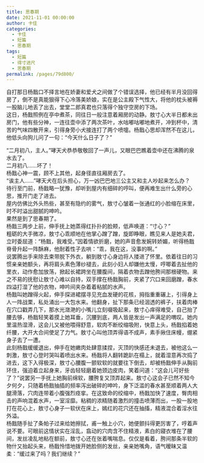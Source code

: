 ```yaml
---
title: 思春期
date: 2021-11-01 00:00:00
author: 卡佳
categories: 
  - 卡佳
  - 短篇
  - 思春期
tags: 
  - 短篇
  - 得寸进尺
  - 思春期
permalink: /pages/79d800/
---
```


自打那日杨戬口不择言地在娇妻和爱犬之间做了个错误选择，他已经有半月没回得房了，倒不是真能狠得下心冷落美娇娘，实在是公主殿下气性大，将他的枕头被褥一股脑儿地丢了出去，堂堂二郎真君也只落得个独守空房的下场。  
这日，杨戬照例在亭中煮茶，同往日一般注意着厢房的动静。敖寸心大半日都未出房门，他有些分神，一连往壶中添了两次茶叶，水咕嘟咕嘟地煮开，冲到杯中，清苦的气味四散开来，引得身旁小犬接连打了两个喷嚏。杨戬心思却浑然不在这儿，他低头向狗儿问了一句：“今天什么日子了？”  
<!-- more -->
“二月初八，主人。”哮天犬恭恭敬敬回了一声儿，又眼巴巴瞧着壶中还在沸腾的泉水去了。  
二月初八……坏了！  
杨戬心神一震，顾不上其他，起身径直往厢房去了。  
“诶主人……”哮天犬在后头担心，万一凶巴巴地三公主又和主人吵起来怎么办？  
待行至门前，杨戬略一犹豫，却听到屋内有细碎的哼叫，便再难生出什么旁的心思，推开门走了进去。  
屋内仿佛比外头热些，甚至有隐约的雾气，敖寸心皱着一张通红的小脸缩在床里，时不时溢出甜腻的呻吟。  
果然是到了思春期了。  
杨戬三两步上前，伸手抚上她蒸得红扑扑的脸颊，低声唤道：“寸心？”  
粗砺的大手微凉，敖寸心乖顺地在他掌心蹭了蹭，旋即睁眼，瞧见来人是她夫君，立时委屈道：“杨戬，我难受。”因着情欲折磨，她的声音愈发婉转娇媚，听得杨戬脊骨升起一阵酥麻，他耐着性子去哄：“乖，我在这，没事的啊。”  
说罢腾出手来除去束带脱下外衣，躺到敖寸心身边将人搂进了怀里。依着往日的习惯亲亲她额头，再将肩头素色薄纱褪去，此刻小妇人却嫌他太慢，哼唧着去扯他的里衣，动作愈加放荡，掀起长裙跨坐在腰腹间，隔着衣物去蹭他胯间那根硬物。来之不易的抚慰让敖寸心难以自持，双手撑在杨戬胸前，夹紧了穴口来回磨蹭，春水四溢打湿了他的衣物，呻吟间夹杂着着粘腻的水声。  
杨戬叫她蹭得火起，伸手探进裙摆寻见充血发硬的花核，拇指重重碾上，引得身上人一阵战栗，私处涌出一大包水来。他翻身，扯下那条已经洇透的裤子，扶着肉棒在穴口戳弄几下，那水光潋滟的小嘴儿立刻啜吸起来，敖寸心痒得难受，自己抬了腰去够，杨戬轻笑着摸上她耳垂，沉腰到底，两人皆是发出一声满足的喟叹。她内里温热湿滑，这会儿又被他喂得舒意，软肉不断绞缩吸附，快意上头，杨戬掐着她纤腰，大开大合间使足了力气。敖寸心叫他顶弄得语不成声，素手揪住床幔，绷紧身子去了一遭。  
此刻杨戬缓缓退出，伸手在她嫩肉处肆意揉捏，灭顶的快感还未退去，被他这么一刺激，敖寸心登时哭叫着喷出水来。杨戬将人翻转跪趴在榻上，就着湿意再次捣了进去，这下入得极深，敖寸心腰腹一颤软软的就要往下倒去，却被杨戬伸手从胸前环住，强迫着立起身来，牙齿轻轻磨着她颈边皮肉，笑着问道：“这会儿可好些了？”说罢另一手抚上她胸前绵软，腰胯复又顶弄起来。敖寸心这会子已然不知今夕何夕，只随着杨戬抽插的频率泻出破碎的呻吟，身下泛滥的春水甚至顺着两人大腿滑落，穴肉连带着小腹强烈痉挛。在这致命的绞缩中，杨戬加快了速度，臀肉相击的声响混着水声，一室淫靡。粘稠的浓精随着激烈的撞击喷薄而出，一股一股地打在花心上，敖寸心身子一软伏在床上，嫣红的花穴还在抽搐，精液混合着淫水往外溢。  
杨戬随手扯了条帕子过来给她擦拭，甫一触上小穴，她便颤抖得更厉害了，哼着声说不要。可眼前这情状实在淫乱，翕动的穴肉含不住精液，素白的寢衣堆在了腰间，发丝凌乱地粘在额前，敖寸心还在张着嘴喘息。仅仅是看着，胯间那条半软的物什又抬起头来，杨戬怜惜地拨开她脸侧的发丝，亲亲她嘴角，语气暧昧又温柔：“缓过来了吗？我们继续？”
